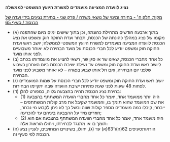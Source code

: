 **נציג לוועדה המציעה מועמדים למשרת היועץ המשפטי לממשלה**

[מקור: חלק ה׳ - בחירה ומינוי של נושאי משרה / פרק שני - בחירת נציגים בידי ועדה של הכנסת / סעיף 65](https://he.wikisource.org/wiki/תקנון_הכנסת#סעיף_65)

 * (א) בתוך ארבעה חודשים מתחילת כהונתה, וכן בתוך שישים ימים מיום שהתפנה מקומו של נציג במהלך כהונתה של הכנסת, תבחר ועדת החוקה חוק ומשפט את נציג הכנסת לוועדה המציעה מועמדים למשרת היועץ המשפטי לממשלה; יושב ראש ועדת החוקה חוק ומשפט יודיע לכל חברי הכנסת על מועד הבחירה לא יאוחר משבועיים לפני אותו מועד.
 * (ב) כל אחד מחברי הכנסת, שאינו שר או סגן שר, רשאי להציע את מועמדותו בכתב ליושב ראש ועדת החוקה חוק ומשפט עד נעילת ישיבת הכנסת ביום האחרון בשבוע שלפני יום הבחירה, ואם חל אותו שבוע בפגרה – לא יאוחר משבוע לפני מועד הבחירה.
 * (ג) יושב ראש ועדת החוקה חוק ומשפט יודיע לכל חברי הכנסת על שמות המועמדים לפחות 48 שעות לפני שעת פתיחת ישיבת הוועדה שבה יתקיימו הבחירות.
 * (ד) בחירת נציג הכנסת תהיה בהצבעה גלויה, כמפורט להלן:
   * (1) היה יותר ממועמד אחד, יאמר כל אחד מחברי הוועדה המשתתף בהצבעה את שם המועמד שהוא תומך בו, והמועמד שקיבל את מרב קולות המשתתפים – ייבחר; קיבלו כמה מועמדים מספר קולות שווה ובשל כך לא ניתן לקבוע מי נבחר, חוזרים מיד על ההצבעה ביניהם עד להכרעה;
   * (2) היה מועמד אחד, יאמר כל אחד מחברי הוועדה המשתתף בהצבעה אם הוא תומך בו או מתנגד לבחירתו, ויחולו הוראות אלה:
 * (ה) הוראותסעיפים 62(ה)ו־63(א) עד (ג), יחולו, בשינויים המחויבים, לעניין נציג הכנסת לפי סעיף זה.